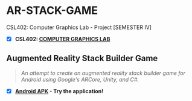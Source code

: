 # AR-STACK-GAME
 CSL402: Computer Graphics Lab - Project [SEMESTER IV]
 
  - [x] **CSL402: [COMPUTER GRAPHICS LAB](https://github.com/Amey-Thakur/COMPUTER-GRAPHICS-AND-COMPUTER-GRAPHICS-LAB)**
  
 ## Augmented Reality Stack Builder Game
 
  >_An attempt to create an augmented reality stack builder game for Android using Google's ARCore, Unity, and C#._
   
  - [x] **[Android APK](https://github.com/Amey-Thakur/AR-STACK-GAME/blob/main/AR-Stack-Game.apk?raw=true) - Try the application!**
